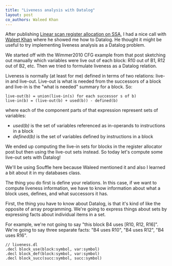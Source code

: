 ```yaml
---
title: "Liveness analysis with Datalog"
layout: post
co_authors: Waleed Khan
---
```


After publishing [Linear scan register allocation on SSA](/blog/linear-scan), I
had a nice call with [Waleet Khan](https://waleedkhan.name) where he showed me
how to Datalog. He thought it might be useful to try implementing liveness
analysis as a Datalog problem.

We started off with the Wimmer2010 CFG example from that post sketching out
manually which variables were live out of each block: R10 out of B1, R12 out of
B2, etc. Then we tried to formulate liveness as a Datalog relation.

Liveness is normally (at least for me) defined in terms of two relations:
live-in and live-out. Live-out is what is needed from the successors of a block
and live-in is the "what is needed" summary for a block. So:

```
live-out(b) = union(live-in(s) for each successor s of b)
live-in(b) = (live-out(b) + used(b)) - defined(b)
```

where each of the component parts of that expression represent sets of
variables:

* *used(b)* is the set of variables referenced as in-operands to instructions in
  a block
* *defined(b)* is the set of variables defined by instructions in a block

We ended up computing the live-in sets for blocks in the register allocator
post but then using the live-out sets instead. So today let's compute some
live-out sets with Datalog!

We'll be using Souffle here because Waleed mentioned it and also I learned a
bit about it in my databases class.

The thing you do first is define your relations. In this case, if we want to
compute liveness information, we have to know information about what a block
uses, defines, and what successors it has.

First, the thing you have to know about Datalog, is that it's kind of like
the opposite of array programming. We're going to express things about sets by
expressing facts about individual items in a set.

For example, we're not going to say "this block B4 uses [R10, R12, R16]". We're
going to say three separate facts: "B4 uses R10", "B4 uses R12", "B4 uses R16".

```
// liveness.dl
.decl block_use(block:symbol, var:symbol)
.decl block_def(block:symbol, var:symbol)
.decl block_succ(succ:symbol, succ:symbol)
```
